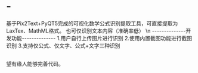 # -
基于Pix2Text+PyQT5完成的可视化数学公式识别提取工具，可直接提取为LaxTex、MathML格式。
也可仅识别文本内容（准确率低）
\n
--------------开发功能--------------
1.用户自行上传图片进行识别
2.使用内置截图功能进行截图识别
3.支持仅公式、仅文字、公式+文字三种识别
##
望有缘人能够完善代码。
